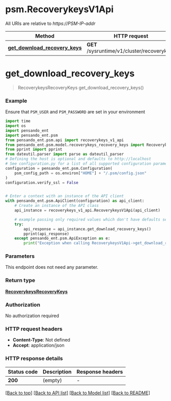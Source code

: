 # psm.RecoverykeysV1Api

All URIs are relative to *https://PSM-IP-addr*

Method | HTTP request | Description
------------- | ------------- | -------------
[**get_download_recovery_keys**](RecoverykeysV1Api.md#get_download_recovery_keys) | **GET** /sysruntime/v1/cluster/recoverykeys | 


# **get_download_recovery_keys**
> RecoverykeysRecoveryKeys get_download_recovery_keys()



### Example

Ensure that `PSM_USER` and `PSM_PASSWORD` are set in your environment

```python
import time
import os
import pensando_ent
import pensando_ent.psm
from pensando_ent.psm.api import recoverykeys_v1_api
from pensando_ent.psm.model.recoverykeys_recovery_keys import RecoverykeysRecoveryKeys
from pprint import pprint
from dateutil.parser import parse as dateutil_parser
# Defining the host is optional and defaults to http://localhost
# See configuration.py for a list of all supported configuration parameters.
configuration = pensando_ent.psm.Configuration(
    psm_config_path = os.environ["HOME"] + "/.psm/config.json"
)
configuration.verify_ssl = False


# Enter a context with an instance of the API client
with pensando_ent.psm.ApiClient(configuration) as api_client:
    # Create an instance of the API class
    api_instance = recoverykeys_v1_api.RecoverykeysV1Api(api_client)

    # example passing only required values which don't have defaults set
    try:
        api_response = api_instance.get_download_recovery_keys()
        pprint(api_response)
    except pensando_ent.psm.ApiException as e:
        print("Exception when calling RecoverykeysV1Api->get_download_recovery_keys: %s\n" % e)

```

### Parameters
This endpoint does not need any parameter.

### Return type

[**RecoverykeysRecoveryKeys**](RecoverykeysRecoveryKeys.md)

### Authorization

No authorization required

### HTTP request headers

 - **Content-Type**: Not defined
 - **Accept**: application/json

### HTTP response details
| Status code | Description | Response headers |
|-------------|-------------|------------------|
**200** | (empty) |  -  |

[[Back to top]](#) [[Back to API list]](../README.md#documentation-for-api-endpoints) [[Back to Model list]](../README.md#documentation-for-models) [[Back to README]](../README.md)

